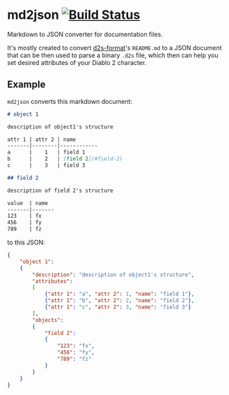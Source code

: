 # md2json [![Build Status](https://travis-ci.org/hryniuk/md2json.svg?branch=master)](https://travis-ci.org/hryniuk/md2json)

Markdown to JSON converter for documentation files.

It's mostly created to convert [d2s-format](https://github.com/krisives/d2s-format)'s
`README.md` to a JSON document that can be then used to parse a binary `.d2s`
file, which then can help you set desired attributes of your Diablo 2 character.

## Example

`md2json` converts this markdown document:

```markdown
# object 1

description of object1's structure

attr 1 | attr 2 | name
-------|--------|------------
a      |    1   | field 1
b      |    2   | [field 2](#field-2)
c      |    3   | field 3

## field 2

description of field 2's structure

value  | name
-------|-------
123    | fx
456    | fy
789    | fz
```

to this JSON:

```json
{
    "object 1":
    {
        "description": "description of object1's structure",
        "attributes":
        [
            {"attr 1": "a", "attr 2": 1, "name": "field 1"},
            {"attr 1": "b", "attr 2": 2, "name": "field 2"},
            {"attr 1": "c", "attr 2": 3, "name": "field 3"}
        ],
        "objects":
        {
            "field 2":
            {
                "123": "fx",
                "456": "fy",
                "789": "fz"
            }
        }
    }
}
```
